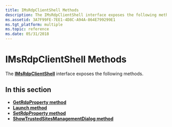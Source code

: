 ```yaml
---
title: IMsRdpClientShell Methods
description: The IMsRdpClientShell interface exposes the following methods.
ms.assetid: 3A7F99FE-7EE1-4D8C-A94A-864E799299E1
ms.tgt_platform: multiple
ms.topic: reference
ms.date: 05/31/2018
---
```


# IMsRdpClientShell Methods

The [**IMsRdpClientShell**](imsrdpclientshell.md) interface exposes the following methods.

## In this section

-   [**GetRdpProperty method**](https://msdn.microsoft.com/library/Aa381303(v=VS.85).aspx)
-   [**Launch method**](imsrdpclientshell-launch.md)
-   [**SetRdpProperty method**](https://msdn.microsoft.com/library/Aa381312(v=VS.85).aspx)
-   [**ShowTrustedSitesManagementDialog method**](imsrdpclientshell-showtrustedsitesmanagementdialog.md)

 

 





